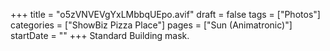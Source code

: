 +++
title = "o5zVNVEVgYxLMbbqUEpo.avif"
draft = false
tags = ["Photos"]
categories = ["ShowBiz Pizza Place"]
pages = ["Sun (Animatronic)"]
startDate = ""
+++
Standard Building mask.
